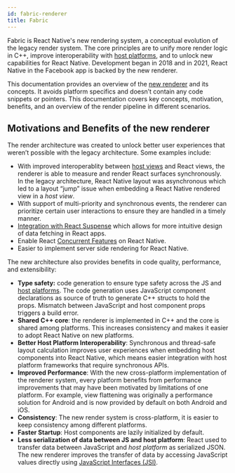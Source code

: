 ```yaml
---
id: fabric-renderer
title: Fabric
---
```


Fabric is React Native's new rendering system, a conceptual evolution of the legacy render system. The core principles are to unify more render logic in C++, improve interoperability with [host platforms](architecture-glossary#host-platform), and to unlock new capabilities for React Native. Development began in 2018 and in 2021, React Native in the Facebook app is backed by the new renderer.

This documentation provides an overview of the [new renderer](architecture-glossary#fabric-render) and its concepts. It avoids platform specifics and doesn’t contain any code snippets or pointers. This documentation covers key concepts, motivation, benefits, and an overview of the render pipeline in different scenarios.

## Motivations and Benefits of the new renderer

The render architecture was created to unlock better user experiences that weren’t possible with the legacy architecture. Some examples include:

- With improved interoperablity between [host views](architecture-glossary#host-view-tree-and-host-view) and React views, the renderer is able to measure and render React surfaces synchronously. In the legacy architecture, React Native layout was asynchronous which led to a layout “jump” issue when embedding a React Native rendered view in a _host view_.
- With support of multi-priority and synchronous events, the renderer can prioritize certain user interactions to ensure they are handled in a timely manner.
- [Integration with React Suspense](https://reactjs.org/blog/2019/11/06/building-great-user-experiences-with-concurrent-mode-and-suspense.html) which allows for more intuitive design of data fetching in React apps.
- Enable React [Concurrent Features](https://github.com/reactwg/react-18/discussions/4) on React Native.
- Easier to implement server side rendering for React Native.

The new architecture also provides benefits in code quality, performance, and extensibility:

- **Type safety:** code generation to ensure type safety across the JS and [host platforms](architecture-glossary#host-platform). The code generation uses JavaScript component declarations as source of truth to generate C++ structs to hold the props. Mismatch between JavaScript and host component props triggers a build error.
- **Shared C++ core**: the renderer is implemented in C++ and the core is shared among platforms. This increases consistency and makes it easier to adopt React Native on new platforms.
- **Better Host Platform Interoperability**: Synchronous and thread-safe layout calculation improves user experiences when embedding host components into React Native, which means easier integration with host platform frameworks that require synchronous APIs.
- **Improved Performance**: With the new cross-platform implementation of the renderer system, every platform benefits from performance improvements that may have been motivated by limitations of one platform. For example, view flattening was originally a performance solution for Android and is now provided by default on both Android and iOS.
- **Consistency**: The new render system is cross-platform, it is easier to keep consistency among different platforms.
- **Faster Startup**: Host components are lazily initialized by default.
- **Less serialization of data between JS and host platform**: React used to transfer data between JavaScript and _host platform_ as serialized JSON. The new renderer improves the transfer of data by accessing JavaScript values directly using [JavaScript Interfaces (JSI)](architecture-glossary#javascript-interfaces-jsi).
